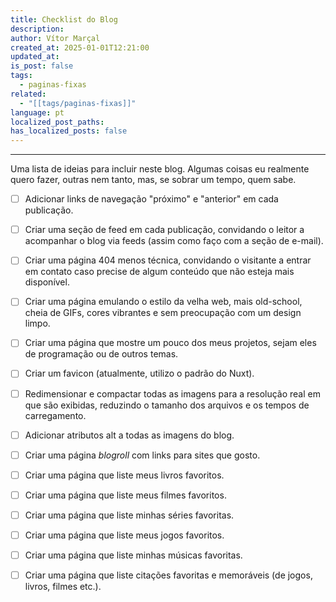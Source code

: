 ```yaml
---
title: Checklist do Blog
description: 
author: Vítor Marçal
created_at: 2025-01-01T12:21:00
updated_at: 
is_post: false
tags:
  - paginas-fixas
related:
  - "[[tags/paginas-fixas]]"
language: pt
localized_post_paths: 
has_localized_posts: false
---
```

----
Uma lista de ideias para incluir neste blog. Algumas coisas eu realmente quero fazer, outras nem tanto, mas, se sobrar um tempo, quem sabe.

- [ ] Adicionar links de navegação "próximo" e "anterior" em cada publicação.
- [ ] Criar uma seção de feed em cada publicação, convidando o leitor a acompanhar o blog via feeds (assim como faço com a seção de e-mail).
- [ ] Criar uma página 404 menos técnica, convidando o visitante a entrar em contato caso precise de algum conteúdo que não esteja mais disponível.
- [ ] Criar uma página emulando o estilo da velha web, mais old-school, cheia de GIFs, cores vibrantes e sem preocupação com um design limpo.
- [ ] Criar uma página que mostre um pouco dos meus projetos, sejam eles de programação ou de outros temas.
- [ ] Criar um favicon (atualmente, utilizo o padrão do Nuxt).
- [ ] Redimensionar e compactar todas as imagens para a resolução real em que são exibidas, reduzindo o tamanho dos arquivos e os tempos de carregamento.
- [ ] Adicionar atributos alt a todas as imagens do blog.
- [ ] Criar uma página _blogroll_ com links para sites que gosto.
- [ ] Criar uma página que liste meus livros favoritos.
- [ ] Criar uma página que liste meus filmes favoritos.
- [ ] Criar uma página que liste minhas séries favoritas.
- [ ] Criar uma página que liste meus jogos favoritos.
- [ ] Criar uma página que liste minhas músicas favoritas.
- [ ] Criar uma página que liste citações favoritas e memoráveis (de jogos, livros, filmes etc.).
   